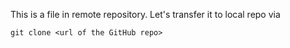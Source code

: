 This is a file in remote repository.
Let's transfer it to local repo via

```
git clone <url of the GitHub repo>
```

